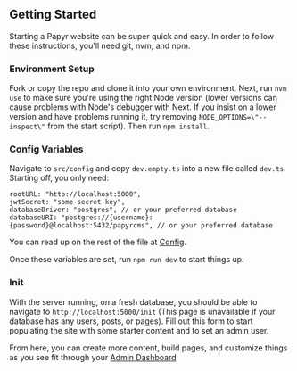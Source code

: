 ## Getting Started

Starting a Papyr website can be super quick and easy. In order to follow these instructions, you'll need git, nvm, and npm.

### Environment Setup

Fork or copy the repo and clone it into your own environment. Next, run `nvm use` to make sure you're using the right Node version (lower versions can cause problems with Node's debugger with Next. If you insist on a lower version and have problems running it, try removing `NODE_OPTIONS=\"--inspect\"` from the start script). Then run `npm install`.

### Config Variables

Navigate to `src/config` and copy `dev.empty.ts` into a new file called `dev.ts`. Starting off, you only need:

```
rootURL: "http://localhost:5000",
jwtSecret: "some-secret-key",
databaseDriver: "postgres", // or your preferred database
databaseURI: "postgres://{username}:{password}@localhost:5432/papyrcms", // or your preferred database
```

You can read up on the rest of the file at [Config](https://github.com/drkgrntt/papyr-cms/blob/master/docs/config.md).

Once these variables are set, run `npm run dev` to start things up.

### Init

With the server running, on a fresh database, you should be able to navigate to `http://localhost:5000/init` (This page is unavailable if your database has any users, posts, or pages). Fill out this form to start populating the site with some starter content and to set an admin user.

From here, you can create more content, build pages, and customize things as you see fit through your [Admin Dashboard](https://github.com/drkgrntt/papyr-cms/blob/master/docs/admin-dashboard.md)
